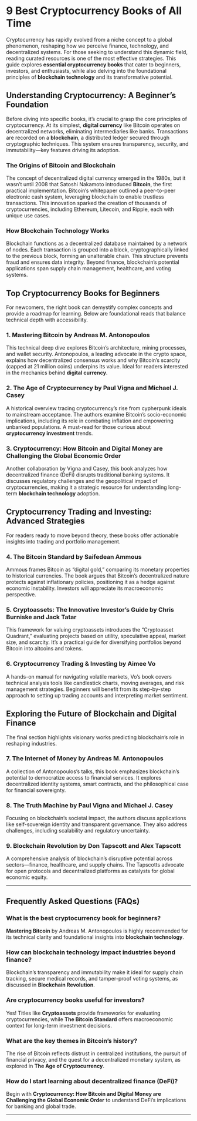 # 9 Best Cryptocurrency Books of All Time

Cryptocurrency has rapidly evolved from a niche concept to a global phenomenon, reshaping how we perceive finance, technology, and decentralized systems. For those seeking to understand this dynamic field, reading curated resources is one of the most effective strategies. This guide explores **essential cryptocurrency books** that cater to beginners, investors, and enthusiasts, while also delving into the foundational principles of **blockchain technology** and its transformative potential.

## Understanding Cryptocurrency: A Beginner’s Foundation

Before diving into specific books, it’s crucial to grasp the core principles of cryptocurrency. At its simplest, **digital currency** like Bitcoin operates on decentralized networks, eliminating intermediaries like banks. Transactions are recorded on a **blockchain**, a distributed ledger secured through cryptographic techniques. This system ensures transparency, security, and immutability—key features driving its adoption.

### The Origins of Bitcoin and Blockchain

The concept of decentralized digital currency emerged in the 1980s, but it wasn’t until 2008 that Satoshi Nakamoto introduced **Bitcoin**, the first practical implementation. Bitcoin’s whitepaper outlined a peer-to-peer electronic cash system, leveraging blockchain to enable trustless transactions. This innovation sparked the creation of thousands of cryptocurrencies, including Ethereum, Litecoin, and Ripple, each with unique use cases.

### How Blockchain Technology Works

Blockchain functions as a decentralized database maintained by a network of nodes. Each transaction is grouped into a block, cryptographically linked to the previous block, forming an unalterable chain. This structure prevents fraud and ensures data integrity. Beyond finance, blockchain’s potential applications span supply chain management, healthcare, and voting systems.

## Top Cryptocurrency Books for Beginners

For newcomers, the right book can demystify complex concepts and provide a roadmap for learning. Below are foundational reads that balance technical depth with accessibility.

### **1. Mastering Bitcoin by Andreas M. Antonopoulos**  
This technical deep dive explores Bitcoin’s architecture, mining processes, and wallet security. Antonopoulos, a leading advocate in the crypto space, explains how decentralized consensus works and why Bitcoin’s scarcity (capped at 21 million coins) underpins its value. Ideal for readers interested in the mechanics behind **digital currency**.

### **2. The Age of Cryptocurrency by Paul Vigna and Michael J. Casey**  
A historical overview tracing cryptocurrency’s rise from cypherpunk ideals to mainstream acceptance. The authors examine Bitcoin’s socio-economic implications, including its role in combating inflation and empowering unbanked populations. A must-read for those curious about **cryptocurrency investment** trends.

### **3. Cryptocurrency: How Bitcoin and Digital Money are Challenging the Global Economic Order**  
Another collaboration by Vigna and Casey, this book analyzes how decentralized finance (DeFi) disrupts traditional banking systems. It discusses regulatory challenges and the geopolitical impact of cryptocurrencies, making it a strategic resource for understanding long-term **blockchain technology** adoption.

## Cryptocurrency Trading and Investing: Advanced Strategies

For readers ready to move beyond theory, these books offer actionable insights into trading and portfolio management.

### **4. The Bitcoin Standard by Saifedean Ammous**  
Ammous frames Bitcoin as “digital gold,” comparing its monetary properties to historical currencies. The book argues that Bitcoin’s decentralized nature protects against inflationary policies, positioning it as a hedge against economic instability. Investors will appreciate its macroeconomic perspective.

### **5. Cryptoassets: The Innovative Investor’s Guide by Chris Burniske and Jack Tatar**  
This framework for valuing cryptoassets introduces the “Cryptoasset Quadrant,” evaluating projects based on utility, speculative appeal, market size, and scarcity. It’s a practical guide for diversifying portfolios beyond Bitcoin into altcoins and tokens.

### **6. Cryptocurrency Trading & Investing by Aimee Vo**  
A hands-on manual for navigating volatile markets, Vo’s book covers technical analysis tools like candlestick charts, moving averages, and risk management strategies. Beginners will benefit from its step-by-step approach to setting up trading accounts and interpreting market sentiment.

## Exploring the Future of Blockchain and Digital Finance

The final section highlights visionary works predicting blockchain’s role in reshaping industries.

### **7. The Internet of Money by Andreas M. Antonopoulos**  
A collection of Antonopoulos’s talks, this book emphasizes blockchain’s potential to democratize access to financial services. It explores decentralized identity systems, smart contracts, and the philosophical case for financial sovereignty.

### **8. The Truth Machine by Paul Vigna and Michael J. Casey**  
Focusing on blockchain’s societal impact, the authors discuss applications like self-sovereign identity and transparent governance. They also address challenges, including scalability and regulatory uncertainty.

### **9. Blockchain Revolution by Don Tapscott and Alex Tapscott**  
A comprehensive analysis of blockchain’s disruptive potential across sectors—finance, healthcare, and supply chains. The Tapscotts advocate for open protocols and decentralized platforms as catalysts for global economic equity.

---

## Frequently Asked Questions (FAQs)

### **What is the best cryptocurrency book for beginners?**  
**Mastering Bitcoin** by Andreas M. Antonopoulos is highly recommended for its technical clarity and foundational insights into **blockchain technology**.

### **How can blockchain technology impact industries beyond finance?**  
Blockchain’s transparency and immutability make it ideal for supply chain tracking, secure medical records, and tamper-proof voting systems, as discussed in **Blockchain Revolution**.

### **Are cryptocurrency books useful for investors?**  
Yes! Titles like **Cryptoassets** provide frameworks for evaluating cryptocurrencies, while **The Bitcoin Standard** offers macroeconomic context for long-term investment decisions.

### **What are the key themes in Bitcoin’s history?**  
The rise of Bitcoin reflects distrust in centralized institutions, the pursuit of financial privacy, and the quest for a decentralized monetary system, as explored in **The Age of Cryptocurrency**.

### **How do I start learning about decentralized finance (DeFi)?**  
Begin with **Cryptocurrency: How Bitcoin and Digital Money are Challenging the Global Economic Order** to understand DeFi’s implications for banking and global trade.

---
